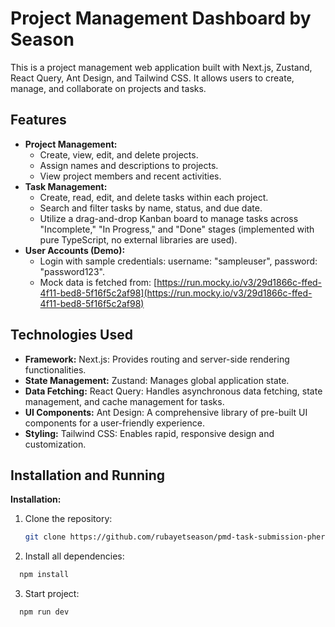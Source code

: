 # Project Management Dashboard by Season

This is a project management web application built with Next.js, Zustand, React Query, Ant Design, and Tailwind CSS. It allows users to create, manage, and collaborate on projects and tasks.

## Features

- **Project Management:**
  - Create, view, edit, and delete projects.
  - Assign names and descriptions to projects.
  - View project members and recent activities.
- **Task Management:**
  - Create, read, edit, and delete tasks within each project.
  - Search and filter tasks by name, status, and due date.
  - Utilize a drag-and-drop Kanban board to manage tasks across "Incomplete," "In Progress," and "Done" stages (implemented with pure TypeScript, no external libraries are used).
- **User Accounts (Demo):**
  - Login with sample credentials: username: "sampleuser", password: "password123".
  - Mock data is fetched from: [https://run.mocky.io/v3/29d1866c-ffed-4f11-bed8-5f16f5c2af98](https://run.mocky.io/v3/29d1866c-ffed-4f11-bed8-5f16f5c2af98)

## Technologies Used

- **Framework:** Next.js: Provides routing and server-side rendering functionalities.
- **State Management:** Zustand: Manages global application state.
- **Data Fetching:** React Query: Handles asynchronous data fetching, state management, and cache management for tasks.
- **UI Components:** Ant Design: A comprehensive library of pre-built UI components for a user-friendly experience.
- **Styling:** Tailwind CSS: Enables rapid, responsive design and customization.

## Installation and Running

**Installation:**

1. Clone the repository:

   ```bash
   git clone https://github.com/rubayetseason/pmd-task-submission-phero.git
   ```

2. Install all dependencies:

```bash
  npm install
```

3. Start project:

```bash
  npm run dev
```
